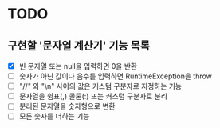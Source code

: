 # TODO

## 구현할 '문자열 계산기' 기능 목록

- [x] 빈 문자열 또는 null을 입력하면 0을 반환
- [ ] 숫자가 아닌 값이나 음수를 입력하면 RuntimeException을 throw
- [ ] "//" 와 "\n" 사이의 값은 커스텀 구분자로 지정하는 기능
- [ ] 문자열을 쉼표(,) 콜론(:) 또는 커스텀 구분자로 분리
- [ ] 분리된 문자열을 숫자형으로 변환
- [ ] 모든 숫자를 더하는 기능